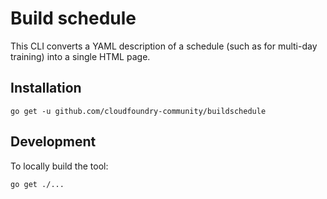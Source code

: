 Build schedule
==============

This CLI converts a YAML description of a schedule (such as for multi-day training) into a single HTML page.

Installation
------------

```
go get -u github.com/cloudfoundry-community/buildschedule
```

Development
-----------

To locally build the tool:

```
go get ./...
```
